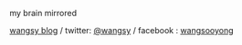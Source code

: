 my brain mirrored

[wangsy blog](http://wangsy.com) / twitter: [@wangsy](http://twitter.com/wangsy) / facebook : [wangsooyong](http://facebook.com/wangsooyong)
